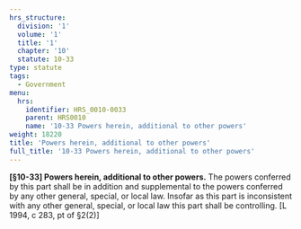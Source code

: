 ```yaml
---
hrs_structure:
  division: '1'
  volume: '1'
  title: '1'
  chapter: '10'
  statute: 10-33
type: statute
tags:
  - Government
menu:
  hrs:
    identifier: HRS_0010-0033
    parent: HRS0010
    name: '10-33 Powers herein, additional to other powers'
weight: 18220
title: 'Powers herein, additional to other powers'
full_title: '10-33 Powers herein, additional to other powers'
---
```

**[§10-33] Powers herein, additional to other powers.** The powers conferred by this part shall be in addition and supplemental to the powers conferred by any other general, special, or local law. Insofar as this part is inconsistent with any other general, special, or local law this part shall be controlling. [L 1994, c 283, pt of §2(2)]
